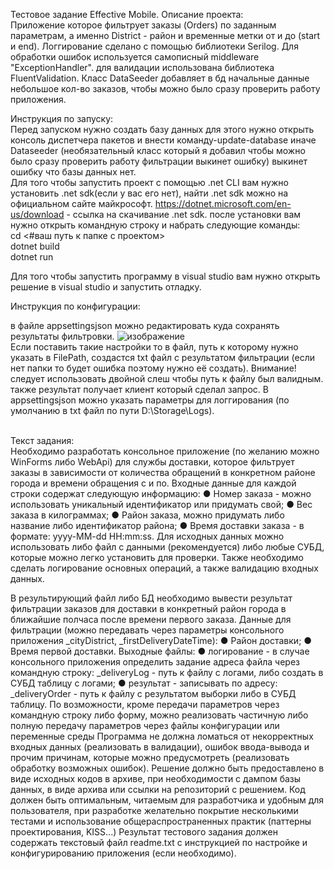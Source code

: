 Тестовое задание Effective Mobile.
Описание проекта:
<br>
Приложение которое фильтрует заказы (Orders) по заданным параметрам, а именно District - район и временные метки от и до (start и end).
Логгирование сделано с помощью библиотеки Serilog.
Для обработки ошибок используется самописный middleware "ExceptionHandler".
для валидации использована библиотека FluentValidation.
Класс DataSeeder добавляет в бд начальные данные небольшое кол-во заказов, чтобы можно было сразу проверить работу приложения.

Инструкция по запуску: 
<br>
Перед запуском нужно создать базу данных для этого нужно открыть консоль диспетчера пакетов и внести команду-update-database иначе Dataseeder
(необязательный класс который я добавил чтобы можно было сразу проверить работу фильтрации выкинет ошибку)
выкинет ошибку что базы данных нет.
<br>
Для того чтобы запустить проект с помощью .net CLI вам нужно установить .net sdk(если у вас его нет), найти .net sdk можно на официальном сайте майкрософт. 
https://dotnet.microsoft.com/en-us/download - ссылка на скачивание .net sdk.
после установки вам нужно открыть командную строку и набрать следующие команды:<br>
cd <#ваш путь к папке с проектом> <br>
dotnet build <br>
dotnet run <br>

Для того чтобы запустить программу в visual studio вам нужно открыть решение в visual studio и запустить отладку.


Инструкция по конфигурации:

в файле appsettingsjson можно редактировать куда сохранять результаты фильтровки.
![изображение](https://github.com/user-attachments/assets/3f9e8691-2f30-480c-80bf-b1dd9ebbb10f)
<br>
Если поставить такие настройки то в файл, путь к которому нужно указать в FilePath, создастся txt файл с результатом фильтрации (если нет папки то будет ошибка поэтому нужно её создать). 
Внимание! следует использовать двойной слеш чтобы путь к файлу был валидным.
также результат получает клиент который сделал запрос.
В appsettingsjson можно указать параметры для логгирования (по умолчанию в txt файл по пути D:\Storage\Logs).

<br>
Текст задания:
<br>
Необходимо разработать консольное приложение (по желанию можно WinForms
либо WebApi) для службы доставки, которое фильтрует заказы в зависимости от
количества обращений в конкретном районе города и времени обращения с и по.
Входные данные для каждой строки содержат следующую информацию:
● Номер заказа - можно использовать уникальный идентификатор или
придумать свой;
● Вес заказа в килограммах;
● Район заказа, можно придумать либо название либо идентификатор
района;
● Время доставки заказа - в формате: yyyy-MM-dd HH:mm:ss.
Для исходных данных можно использовать либо файл с данными
(рекомендуется) либо любые СУБД, которые можно легко установить для проверки.
Также необходимо сделать логирование основных операций, а также
валидацию входных данных.

В результирующий файл либо БД необходимо вывести результат фильтрации
заказов для доставки в конкретный район города в ближайшие полчаса после времени
первого заказа.
Данные для фильтрации (можно передавать через параметры консольного
приложения _cityDistrict, _firstDeliveryDateTime):
● Район доставки;
● Время первой доставки.
Выходные файлы:
● логирование - в случае консольного приложения определить задание адреса
файла через командную строку: _deliveryLog - путь к файлу с логами, либо
создать в СУБД таблицу с логами;
● результат - записывать по адресу: _deliveryOrder - путь к файлу с результатом
выборки либо в СУБД таблицу.
По возможности, кроме передачи параметров через командную строку либо
форму, можно реализовать частичную либо полную передачу параметров через файлы
конфигурации или переменные среды
Программа не должна ломаться от некорректных входных данных (реализовать
в валидации), ошибок ввода-вывода и прочим причинам, которые можно
предусмотреть (реализовать обработку возможных ошибок).
Решение должно быть предоставлено в виде исходных кодов в архиве, при
необходимости с дампом базы данных, в виде архива или ссылки на репозиторий с
решением.
Код должен быть оптимальным, читаемым для разработчика и удобным для
пользователя, при разработке желательно покрытие несколькими тестами и
использование общераспространенных практик (паттерны проектирования, KISS...)
Результат тестового задания должен содержать текстовый файл readme.txt с
инструкцией по настройке и конфигурированию приложения (если необходимо).

